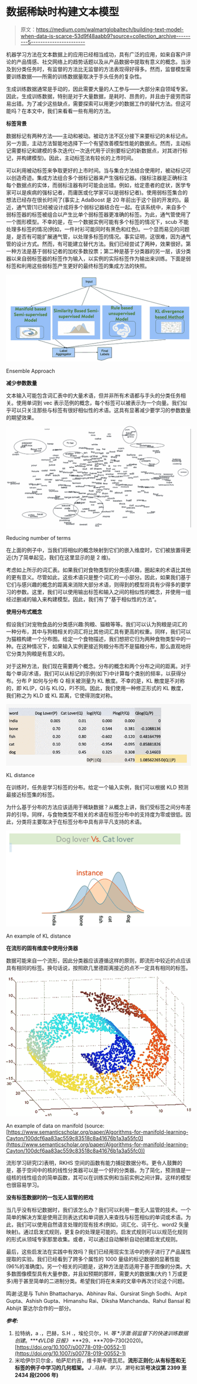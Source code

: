 # 数据稀缺时构建文本模型

> 原文：<https://medium.com/walmartglobaltech/building-text-model-when-data-is-scarce-53d9f48aabb9?source=collection_archive---------5----------------------->

机器学习方法在文本数据上的应用已经相当成功，具有广泛的应用，如来自客户评论的产品情感、社交网络上的趋势话题以及从产品数据中提取有意义的概念。当涉及到分类任务时，有监督的方法比无监督的方法表现得好得多。然而，监督模型需要训练数据——所需的训练数据量取决于手头任务的复杂性。

生成训练数据通常是手动的，因此需要大量的人工参与——大部分来自领域专家。因此，生成训练数据，特别是对于大量数据，是耗时、昂贵的，并且由于疲劳而容易出错。为了减少这些缺点，需要探索可以用更少的数据工作的替代方法。但这可能吗？在本文中，我们来看看一些有用的方法。

**标签背景**

数据标记有两种方法——主动和被动。被动方法不区分接下来要标记的未标记点。另一方面，主动方法智能地选择下一个有望改善模型性能的数据点。然而，主动标记需要标记和建模的多次迭代(一次迭代用于识别要标记的新数据点，对其进行标记，并构建模型)。因此，主动标签法有较长的上市时间。

可以利用被动标签来争取更好的上市时间。当与集合方法结合使用时，被动标记可以创造奇迹。集成方法组合多个弱标记器来产生强标记器。(强标注器是正确标注每个数据点的实体，而弱标注器有时可能会出错。例如，给定患者的症状，医学专家可以是疾病的强标记者，而庸医或化学家可以是弱标记者)。使用弱标签集合的想法已经存在很长时间了(事实上 AdaBoost 是 20 年前出于这个目的开发的)。最近，通气管[1]已经被设计成将多个弱标记器结合在一起。在该系统中，来自多个弱标签器的标签被组合以产生比单个弱标签器更准确的标签。为此，通气管使用了一个图形模型。不幸的是，在一个数据实例可能有多个标签的情况下，scub 不能处理多标签的情况(例如，一件衬衫可能同时有黑色和红色)。一个显而易见的问题是，是否有可能扩展通气管，以处理多标签的情况。事实证明，这很难，因为通气管的设计方式。然而，有可能建立替代方法。我们已经尝试了两种，效果很好。第一种方法是基于弱标记者的加权多数投票；第二种是基于分类器的另一层，该分类器以来自弱标签器的标签作为输入，以实例的实际标签作为输出来训练。下面是弱标签和利用这些弱标签产生更好的最终标签的集成方法的快照。

![](img/adf92a72a44972a887d3d64b6955bb0a.png)

Ensemble Approach

**减少参数数量**

文本输入可能包含词汇表中的大量术语，但并非所有术语都与手头的分类任务相关。使用单词到 vec 表示范例的概念，每个标签可以被表示为一个向量。我们似乎可以只关注那些与标签有很好相似性的术语。这具有显著减少要学习的参数数量的期望效果。

![](img/c7a745f842070367f79ed8835f285a1c.png)

Reducing number of terms

在上面的例子中，当我们将相似的概念映射到它们的嵌入维度时，它们被放置得更近(为了简单起见，我们在这里显示的是 2 维)。

考虑如上所示的词汇表。如果我们对食物类型的分类感兴趣，圈起来的术语比其他的更有意义。尽管如此，这些术语只是整个词汇的一小部分。因此，如果我们基于它们与感兴趣的概念的距离来消除大部分术语，则得到的模型将具有少得多的要学习的参数。这里，我们可以使用输出标签和输入之间的相似性的概念，并使用一组经过删减的输入来构建模型。因此，我们有了“基于相似性的方法”。

**使用分布式概念**

假设我们对宠物食品的分类感兴趣:狗粮、猫粮等等。我们可以认为狗粮是词汇的一种分布，其中与狗粮相关的词汇将比其他词汇具有更高的权重。同样，我们可以为猫粮构建一个分布图。给定一个食物描述，我们想把它归为两种食物类型中的一种。在这种情况下，如果输入实例更接近狗粮分布而不是猫粮分布，那么直观地将它分类为狗粮是有意义的。

对于这种方法，我们现在需要两个概念。分布的概念和两个分布之间的距离。对于每个单词/术语，我们可以从标记的示例(如下)中计算每个类别的频率，以获得分布。分布 P 如何与分布 Q 相关被测量为 KL 散度。不幸的是，KL 散度是不对称的，即 KL(P，Q)与 KL(Q，P)不同。因此，我们使用一种修正形式的 KL 散度，我们称之为 KLD 或 KL 距离，它使得测度对称。

![](img/8434ab26c7a1678f1c0c4983d848efe5.png)

KL distance

在训练时，任务是学习标签的分布。给定一个输入实例，我们可以根据 KLD 预测最接近标签集的标签。

为什么基于分布的方法应该适用于稀缺数据？从概念上讲，我们受标签之间分布差异的引导。同样，与食物类型不相关的术语在标签分布中的支持度为零或很低。因此，分类将主要取决于在标签分布中具有非平凡支持的术语。

![](img/4451a8b5335c0885cab56aa4a157e506.png)

An example of KL distance

**在流形的固有维度中使用分类器**

数据可能来自一个流形，因此分类器应该遵循这样的原则，即流形中较近的点应该具有相同的标签。换句话说，按照欧几里德距离接近的点不一定具有相同的标签。

![](img/608241eb5c72d4921bacc8789d5a7350.png)

An example of data on manifold (source: [https://www.semanticscholar.org/paper/Algorithms-for-manifold-learning-Cayton/100dcf6aa83ac559c83518c8a41676b1a3a55fc0](https://www.semanticscholar.org/paper/Algorithms-for-manifold-learning-Cayton/100dcf6aa83ac559c83518c8a41676b1a3a55fc0))

流形学习研究[2]表明，RKHS 空间的函数有能力捕捉数据分布。更令人鼓舞的是，基于空间中的核的线性分类器可以是一个好的分类器。为了简化，预测值是一组核的线性组合的简单函数，其可以在训练实例和当前实例之间计算。这样的模型也很容易学习。

**没有标签数据时的一包无人监管的把戏**

当几乎没有标记数据时，我们该怎么办？我们可以利用一套无人监管的技术。一个简单的解决方案是使用正则表达式和单词嵌入来查找与标签相似的单词或术语。为此，我们可以使用自然语言处理的现有技术(例如，词汇化、词干化、word2 矢量映射)。通过启发式规则，更复杂的处理是可能的。启发式规则可以以规范化规则的形式从领域专家那里收集。或者，可以通过自动解析自动创建启发式规则。

最后，这些启发法在实践中有效吗？我们已经用现实生活中的例子进行了产品属性提取的实验。我们已经看到了跨多个属性的 1000 量级的标记数据的显著性能(96%的准确度)。另一个相关的问题是，这种方法是否适用于基于图像的分类。大多数图像模型具有大量参数，并且如预期的那样，需要大的数据集(大约 1 万或更多)用于甚至简单的二进制分类。希望我们将在未来的文章中再次讨论这个问题。

鸣谢:这是与 Tuhin Bhattacharya、Abhinav Rai、Gursirat Singh Sodhi、Arpit Gupta、Ashish Gupta、Himanshu Rai、Diksha Manchanda、Rahul Bansal 和 Abhijit 蒙达尔合作的一部分。

***参考:***

1.  拉特纳，a .，巴赫，S.H .，埃伦贝尔，H. *等* **浮潜:弱监督下的快速训练数据创建*。****《VLDB 日报》* ***29、***709–730(2020)。[https://doi.org/10.1007/s00778-019-00552-1](https://doi.org/10.1007/s00778-019-00552-1)
2.  米哈伊尔贝尔金，帕萨尼约吉，维卡斯辛德瓦尼。**流形正则化:从有标签和无标签的例子中学习的几何框架。** *J .马赫。学习。第*号和第**号决议第 2399 至 2434 段(2006 年)**